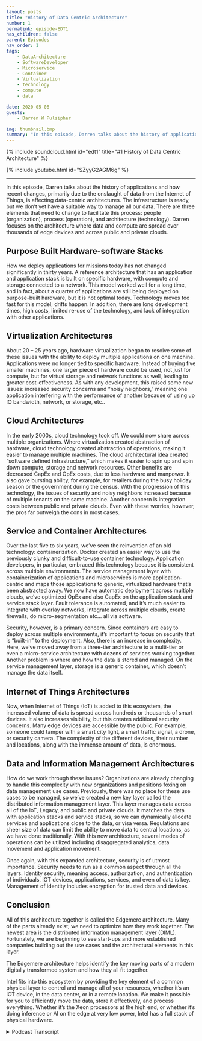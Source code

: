 ```yaml
---
layout: posts
title: "History of Data Centric Architecture"
number: 1
permalink: episode-EDT1
has_children: false
parent: Episodes
nav_order: 1
tags:
    - DataArchitecture
    - SoftwareDeveloper
    - Microservice
    - Container
    - Virtualization
    - technology
    - compute
    - data

date: 2020-05-08
guests:
    - Darren W Pulsipher

img: thumbnail.bmp
summary: "In this episode, Darren talks about the history of applications and how recent changes, primarily due to the onslaught of data from the Internet of Things, is affecting data-centric architectures. The infrastructure is ready, but we don%92t yet have a suitable way to manage all our data. There are three elements that need to change to facilitate this process: people (organization), process (operation), and architecture (technology). Darren focuses on the architecture where data and compute are spread over thousands of edge devices and across public and private clouds."
---
```


{% include soundcloud.html id="edt1" title="#1 History of Data Centric Architecture" %}

{% include youtube.html id="SZyyG2AGM6g" %}

---

In this episode, Darren talks about the history of applications and how recent changes, primarily due to the onslaught
of data from the Internet of Things, is affecting data-centric architectures. The infrastructure is ready, but we don’t
yet have a suitable way to manage all our data. There are three elements that need to change to facilitate this process:
people (organization), process (operation), and architecture (technology). Darren focuses on the architecture where data
and compute are spread over thousands of edge devices and across public and private clouds.

## Purpose Built Hardware-software Stacks

How we deploy applications for missions today has not changed significantly in thirty years. A reference architecture
that has an application and application stack is built on specific hardware, with compute and storage connected to a
network. This model worked well for a long time, and in fact, about a quarter of applications are still being deployed
on purpose-built hardware, but it is not optimal today. Technology moves too fast for this model; drifts happen. In
addition, there are long development times, high costs, limited re-use of the technology, and lack of integration with
other applications.

## Virtualization Architectures

About 20 – 25 years ago, hardware virtualization began to resolve some of these issues with the ability to deploy
multiple applications on one machine. Applications were no longer tied to specific hardware. Instead of buying five
smaller machines, one larger piece of hardware could be used, not just for compute, but for virtual storage and network
functions as well, leading to greater cost-effectiveness. As with any development, this raised some new issues:
increased security concerns and “noisy neighbors,” meaning one application interfering with the performance of another
because of using up IO bandwidth, network, or storage, etc..

## Cloud Architectures

In the early 2000s, cloud technology took off. We could now share across multiple organizations. Where virtualization
created abstraction of hardware, cloud technology created abstraction of operations, making it easier to manage multiple
machines. The cloud architectural idea created “software defined infrastructure,” which makes it easier to spin up and
spin down compute, storage and network resources. Other benefits are decreased CapEx and OpEx costs, due to less
hardware and manpower. It also gave bursting ability, for example, for retailers during the busy holiday season or the
government during the census. With the progression of this technology, the issues of security and noisy neighbors
increased because of multiple tenants on the same machine. Another concern is integration costs between public and
private clouds. Even with these worries, however, the pros far outweigh the cons in most cases.

## Service and Container Architectures

Over the last five to six years, we’ve seen the reinvention of an old technology: containerization. Docker created an
easier way to use the previously clunky and difficult-to-use container technology. Application developers, in
particular, embraced this technology because it is consistent across multiple environments. The service management layer
with containerization of applications and microservices is more application-centric and maps those applications to
generic, virtualized hardware that’s been abstracted away. We now have automatic deployment across multiple clouds,
we’ve optimized OpEx and also CapEx on the application stack and service stack layer. Fault tolerance is automated, and
it’s much easier to integrate with overlay networks, integrate across multiple clouds, create firewalls, do
micro-segmentation etc… all via software.

Security, however, is a primary concern. Since containers are easy to deploy across multiple environments, it’s
important to focus on security that is “built-in” to the deployment. Also, there is an increase in complexity. Here,
we’ve moved away from a three-tier architecture to a multi-tier or even a micro-service architecture with dozens of
services working together. Another problem is where and how the data is stored and managed. On the service management
layer, storage is a generic container, which doesn’t manage the data itself.

## Internet of Things Architectures

Now, when Internet of Things (IoT) is added to this ecosystem, the increased volume of data is spread across hundreds or
thousands of smart devices. It also increases visibility, but this creates additional security concerns. Many edge
devices are accessible by the public. For example, someone could tamper with a smart city light, a smart traffic signal,
a drone, or security camera. The complexity of the different devices, their number and locations, along with the immense
amount of data, is enormous.

## Data and Information Management Architectures

How do we work through these issues? Organizations are already changing to handle this complexity with new organizations
and positions foxing on data management use cases. Previously, there was no place for these use cases to be managed, so
we’ve created a new key layer called the distributed information management layer. This layer manages data across all of
the IoT, Legacy, and public and private clouds. It matches the data with application stacks and service stacks, so we
can dynamically allocate services and applications close to the data, or visa versa. Regulations and sheer size of data
can limit the ability to move data to central locations, as we have done traditionally. With this new architecture,
several modes of operations can be utilized including disaggregated analytics, data movement and application movement.

Once again, with this expanded architecture, security is of utmost importance. Security needs to run as a common aspect
through all the layers. Identity security, meaning access, authorization, and authentication of individuals, IOT
devices, applications, services, and even of data is key. Management of identity includes encryption for trusted data
and devices.

## Conclusion

All of this architecture together is called the Edgemere architecture. Many of the parts already exist; we need to
optimize how they work together. The newest area is the distributed information management layer (DIML). Fortunately, we
are beginning to see start-ups and more established companies building out the use cases and the architectural elements
in this layer.

The Edgemere architecture helps identify the key moving parts of a modern digitally transformed system and how they all
fit together.

Intel fits into this ecosystem by providing the key element of a common physical layer to control and manage all of your
resources, whether it’s an IOT device, in the data center, or in a remote location. We make it possible for you to
efficiently move the data, store it effectively, and process everything. Whether it’s the Xeon processors at the high
end, or whether it’s doing inference or AI on the edge at very low power, Intel has a full stack of physical hardware.



<details>
<summary> Podcast Transcript </summary>

<p></p>

</details>
